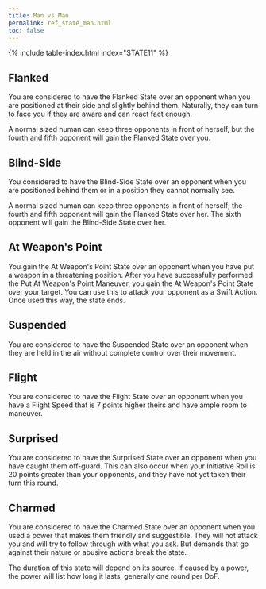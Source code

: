 ```yaml
---
title: Man vs Man
permalink: ref_state_man.html
toc: false
---
```


{% include table-index.html index="STATE11" %}

## Flanked
You are considered to have the Flanked State over an opponent when you are positioned at their side and slightly behind them. Naturally, they can turn to face you if they are aware and can react fact enough.

A normal sized human can keep three opponents in front of herself, but the fourth and fifth opponent will gain the Flanked State over you.

## Blind-Side
You considered to have the Blind-Side State over an opponent when you are positioned behind them or in a position they cannot normally see.

A normal sized human can keep three opponents in front of herself; the fourth and fifth opponent will gain the Flanked State over her. The sixth opponent will gain the Blind-Side State over her.

## At Weapon's Point
You gain the At Weapon's Point State over an opponent when you have put a weapon in a threatening position. After you have successfully performed the Put At Weapon's Point Maneuver, you gain the At Weapon's Point State over your target. You can use this to attack your opponent as a Swift Action. Once used this way, the state ends.

## Suspended
You are considered to have the Suspended State over an opponent when they are held in the air without complete control over their movement.

## Flight
You are considered to have the Flight State over an opponent when you have a Flight Speed that is 7 points higher theirs and have ample room to maneuver. 

## Surprised
You are considered to have the Surprised State over an opponent when you have caught them off-guard. This can also occur when your Initiative Roll is 20 points greater than your opponents, and they have not yet taken their turn this round.

## Charmed
You are considered to have the Charmed State over an opponent when you used a power that makes them friendly and suggestible. They will not attack you and will try to follow through with what you ask. But demands that go against their nature or abusive actions break the state.

The duration of this state will depend on its source. If caused by a power, the power will list how long it lasts, generally one round per DoF.